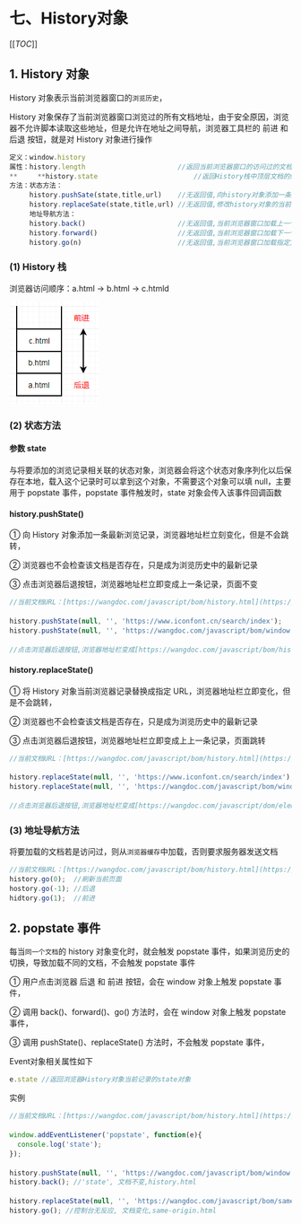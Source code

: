# 七、History对象

[[_TOC_]]

## 1. History 对象

History 对象表示当前浏览器窗口的`浏览历史`，

History 对象保存了当前浏览器窗口浏览过的所有文档地址，由于安全原因，浏览器不允许脚本读取这些地址，但是允许在地址之间导航，浏览器工具栏的 前进 和 后退 按钮，就是对 History 对象进行操作

```javascript
定义：window.history
属性：history.length                       //返回当前浏览器窗口的访问过的文档数量(包括当前文档)
**​     **history.state                        //返回History栈中顶层文档的state对象
方法：状态方法：
     history.pushSate(state,title,url)    //无返回值,向history对象添加一条最新浏览记录,地址栏立刻变化,但是不会跳转
     history.replaceSate(state,title,url) //无返回值,修改history对象的当前浏览记录
     地址导航方法：
     history.back()                       //无返回值,当前浏览器窗口加载上一个访问文档(浏览器后退键)
     history.forward()                    //无返回值,当前浏览器窗口加载下一个访问文档(浏览器前进键)
     history.go(n)                        //无返回值,当前浏览器窗口加载指定文档(以当前文档为基准,n=0则刷新当前文档,n>0则前进)
```

### (1) History 栈

浏览器访问顺序：a.html -> b.html -> c.htmld

![History栈](../../../images/浏览器/浏览器原理/History栈.png)

### (2) 状态方法

#### 参数 state

与将要添加的浏览记录相关联的状态对象，浏览器会将这个状态对象序列化以后保存在本地，载入这个记录时可以拿到这个对象，不需要这个对象可以填 null，主要用于 popstate 事件，popstate 事件触发时，state 对象会传入该事件回调函数

#### history.pushState()

① 向 History 对象添加一条最新浏览记录，浏览器地址栏立刻变化，但是不会跳转，

② 浏览器也不会检查该文档是否存在，只是成为浏览历史中的最新记录

③ 点击浏览器后退按钮，浏览器地址栏立即变成上一条记录，页面不变

```javascript
//当前文档URL：[https://wangdoc.com/javascript/bom/history.html](https://wangdoc.com/javascript/bom/history.html)

history.pushState(null, '', 'https://www.iconfont.cn/search/index');           //报错
history.pushState(null, '', 'https://wangdoc.com/javascript/bom/window.html'); //浏览器地址栏立即变化,但是页面不会跳转

//点击浏览器后退按钮,浏览器地址栏变成[https://wangdoc.com/javascript/bom/history.html](https://wangdoc.com/javascript/bom/history.html),页面不变化
```

#### history.replaceState()

① 将 History 对象当前浏览器记录替换成指定 URL，浏览器地址栏立即变化，但是不会跳转，

② 浏览器也不会检查该文档是否存在，只是成为浏览历史中的最新记录

③ 点击浏览器后退按钮，浏览器地址栏立即变成上上一条记录，页面跳转

```javascript
//当前文档URL：[https://wangdoc.com/javascript/bom/history.html](https://wangdoc.com/javascript/bom/history.html)

history.replaceState(null, '', 'https://www.iconfont.cn/search/index');           //报错
history.replaceState(null, '', 'https://wangdoc.com/javascript/bom/window.html'); //浏览器地址栏立即变化,但是页面不会跳转

//点击浏览器后退按钮,浏览器地址栏变成[https://wangdoc.com/javascript/dom/element.html](https://wangdoc.com/javascript/dom/element.html#elementclientheight，elementclientwidth),页面跳转
```

### (3) 地址导航方法

将要加载的文档若是访问过，则从`浏览器缓存`中加载，否则要求服务器发送文档

```javascript
//当前文档URL：[https://wangdoc.com/javascript/bom/history.html](https://wangdoc.com/javascript/bom/history.html)
history.go(0);  //刷新当前页面
hostory.go(-1); //后退
hidtory.go(1);  //前进
```

## 2. popstate 事件

每当`同一个文档`的 history 对象变化时，就会触发 popstate 事件，如果浏览历史的切换，导致加载不同的文档，不会触发 popstate 事件

① 用户点击浏览器 后退 和 前进 按钮，会在 window 对象上触发 popstate 事件，

② 调用 back()、forward()、go() 方法时，会在 window 对象上触发 popstate 事件，

③ 调用 pushState()、replaceState() 方法时，不会触发 popstate 事件，

Event对象相关属性如下

```javascript
e.state //返回浏览器History对象当前记录的state对象
```

实例

```javascript
//当前文档URL：[https://wangdoc.com/javascript/bom/history.html](https://wangdoc.com/javascript/bom/history.html)

window.addEventListener('popstate', function(e){
  console.log('state');
});

history.pushState(null, '', 'https://wangdoc.com/javascript/bom/window.html'); //控制台无反应
history.back(); //'state', 文档不变,history.html

history.replaceState(null, '', 'https://wangdoc.com/javascript/bom/same-origin.html'); //控制台无反应
history.go(); //控制台无反应, 文档变化,same-origin.html
```

